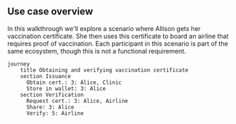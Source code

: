 ## Use case overview

In this walkthrough we'll explore a scenario where Allison gets her vaccination certificate. She then uses this certificate to board an airline that requires proof of vaccination. Each participant in this scenario is part of the same ecosystem, though this is not a functional requirement.


```mermaid
journey
    title Obtaining and verifying vaccination certificate
    section Issuance
      Obtain cert.: 3: Alice, Clinic
      Store in wallet: 3: Alice
    section Verification
      Request cert.: 3: Alice, Airline
      Share: 3: Alice
      Verify: 5: Airline
```
